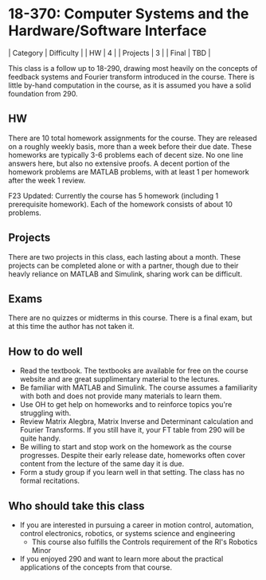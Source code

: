 # 18-370: Computer Systems and the Hardware/Software Interface

| Category | Difficulty |
| HW       | 4          |
| Projects | 3          |
| Final    | TBD        |

This class is a follow up to 18-290, drawing most heavily on the concepts of feedback systems and Fourier transform introduced in the course. There is little by-hand computation in the course, as it is assumed you have a solid foundation from 290.

## HW

There are 10 total homework assignments for the course. They are released on a roughly weekly basis, more than a week before their due date. These homeworks are typically 3-6 problems each of decent size. No one line answers here, but also no extensive proofs. A decent portion of the homework problems are MATLAB problems, with at least 1 per homework after the week 1 review.

F23 Updated: Currently the course has 5 homework (including 1 prerequisite homework). Each of the homework consists of about 10 problems.

## Projects

There are two projects in this class, each lasting about a month. These projects can be completed alone or with a partner, though due to their heavly reliance on MATLAB and Simulink, sharing work can be difficult. 

## Exams

There are no quizzes or midterms in this course. There is a final exam, but at this time the author has not taken it. 


## How to do well

- Read the textbook. The textbooks are available for free on the course website and are great supplimentary material to the lectures.
- Be familiar with MATLAB and Simulink. The course assumes a familiarity with both and does not provide many materials to learn them.
- Use OH to get help on homeworks and to reinforce topics you're struggling with.
- Review Matrix Alegbra, Matrix Inverse and Determinant calculation and Fourier Transforms. If you still have it, your FT table from 290 will be quite handy.
- Be willing to start and stop work on the homework as the course progresses. Despite their early release date, homeworks often cover content from the lecture of the same day it is due.
- Form a study group if you learn well in that setting. The class has no formal recitations.

## Who should take this class

- If you are interested in pursuing a career in motion control, automation, control electronics, robotics, or systems science and engineering
  - This course also fulfills the Controls requirement of the RI's Robotics Minor
- If you enjoyed 290 and want to learn more about the practical applications of the concepts from that course.
